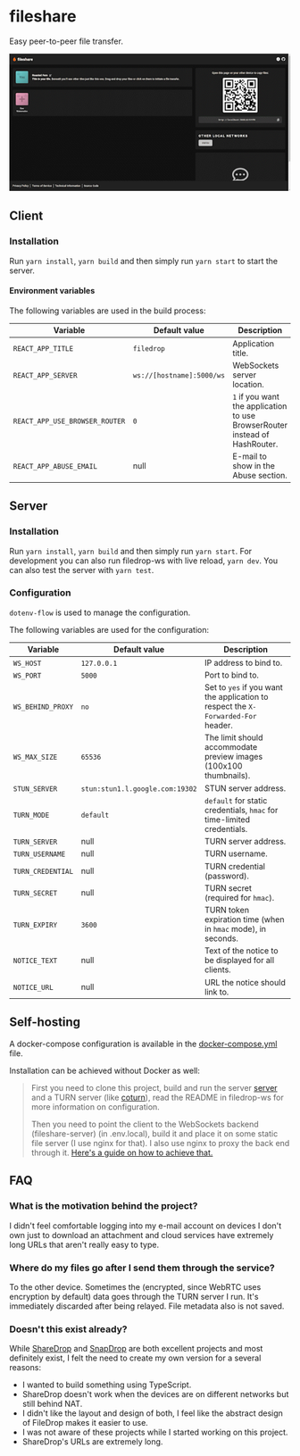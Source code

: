 # fileshare 

Easy peer-to-peer file transfer.

<p align="center">
        <img src="https://raw.githubusercontent.com/raghhavdturki/fileshare/main/client/fileshare.gif" alt="Screenshot">
    </a>
</p>

## Client

### Installation

Run `yarn install`, `yarn build` and then simply run `yarn start` to start the server.

#### Environment variables

The following variables are used in the build process:

| Variable                       | Default value             | Description                                                                 |
| ------------------------------ | ------------------------- | --------------------------------------------------------------------------- |
| `REACT_APP_TITLE`              | `filedrop`                | Application title.                                                          |
| `REACT_APP_SERVER`             | `ws://[hostname]:5000/ws` | WebSockets server location.                                                 |
| `REACT_APP_USE_BROWSER_ROUTER` | `0`                       | `1` if you want the application to use BrowserRouter instead of HashRouter. |
| `REACT_APP_ABUSE_EMAIL`        | null                      | E-mail to show in the Abuse section.                                        |

## Server

### Installation

Run `yarn install`, `yarn build` and then simply run `yarn start`. For development you can also run filedrop-ws with live reload, `yarn dev`. You can also test the server with `yarn test`.

### Configuration

`dotenv-flow` is used to manage the configuration.

The following variables are used for the configuration:

| Variable          | Default value                   | Description                                                                       |
| ----------------- | ------------------------------- | --------------------------------------------------------------------------------- |
| `WS_HOST`         | `127.0.0.1`                     | IP address to bind to.                                                            |
| `WS_PORT`         | `5000`                          | Port to bind to.                                                                  |
| `WS_BEHIND_PROXY` | `no`                            | Set to `yes` if you want the application to respect the `X-Forwarded-For` header. |
| `WS_MAX_SIZE`     | `65536`                         | The limit should accommodate preview images (100x100 thumbnails).                 |
| `STUN_SERVER`     | `stun:stun1.l.google.com:19302` | STUN server address.                                                              |
| `TURN_MODE`       | `default`                       | `default` for static credentials, `hmac` for time-limited credentials.            |
| `TURN_SERVER`     | null                            | TURN server address.                                                              |
| `TURN_USERNAME`   | null                            | TURN username.                                                                    |
| `TURN_CREDENTIAL` | null                            | TURN credential (password).                                                       |
| `TURN_SECRET`     | null                            | TURN secret (required for `hmac`).                                                |
| `TURN_EXPIRY`     | `3600`                          | TURN token expiration time (when in `hmac` mode), in seconds.                     |
| `NOTICE_TEXT`     | null                            | Text of the notice to be displayed for all clients.                               |
| `NOTICE_URL`      | null                            | URL the notice should link to.                                                    |


## Self-hosting

A docker-compose configuration is available in the [docker-compose.yml](https://github.com/RaghhavDTurki/fileshare/blob/main/docker-compose.yml) file.

Installation can be achieved without Docker as well:

> First you need to clone this project, build and run the server [server](https://github.com/RaghhavDTurki/fileshare/tree/main/server/) and a TURN server (like [coturn](https://github.com/coturn/coturn)), read the README in filedrop-ws for more information on configuration.
>
> Then you need to point the client to the WebSockets backend (fileshare-server) (in .env.local), build it and place it on some static file server (I use nginx for that). I also use nginx to proxy the back end through it. [Here's a guide on how to achieve that.](https://www.nginx.com/blog/websocket-nginx/)

## FAQ

### What is the motivation behind the project?

I didn't feel comfortable logging into my e-mail account on devices I don't own just to download an attachment and cloud services have extremely long URLs that aren't really easy to type.

### Where do my files go after I send them through the service?

To the other device. Sometimes the (encrypted, since WebRTC uses encryption by default) data goes through the TURN server I run. It's immediately discarded after being relayed. File metadata also is not saved.

### Doesn't this exist already?

While [ShareDrop](https://github.com/cowbell/sharedrop) and [SnapDrop](https://github.com/RobinLinus/snapdrop) are both excellent projects and most definitely exist, I felt the need to create my own version for a several reasons:

- I wanted to build something using TypeScript.
- ShareDrop doesn't work when the devices are on different networks but still behind NAT.
- I didn't like the layout and design of both, I feel like the abstract design of FileDrop makes it easier to use.
- I was not aware of these projects while I started working on this project.
- ShareDrop's URLs are extremely long.